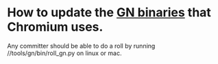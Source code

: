 # How to update the [GN binaries](gn.md) that Chromium uses.

Any committer should be able to do a roll by running //tools/gn/bin/roll_gn.py
on linux or mac.
